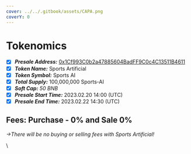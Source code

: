 ```yaml
---
cover: ../../.gitbook/assets/CAPA.png
coverY: 0
---
```


# Tokenomics

* [x] _**Presale Address:**_ [0x1Cf993C0b2a47885604BadFF9C0c4C13511B4611](https://bscscan.com/address/0x1Cf993C0b2a47885604BadFF9C0c4C13511B4611)
* [x] _**Token Name:**_ Sports Artificial
* [x] _**Token Symbol:**_ Sports AI
* [x] _**Total Supply:**_ 100,000,000 Sports-AI
* [x] _**Soft Cap:** 50 BNB_
* [x] _**Presale Start Time:**_ 2023.02.20 14:00 (UTC)
* [x] _**Presale End Time:**_ 2023.02.22 14:30 (UTC)

## Fees: Purchase - 0% and Sale 0%

_->There will be no buying or selling fees with Sports Artificial!_

\
